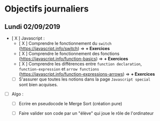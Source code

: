 # Objectifs journaliers

## Lundi 02/09/2019


* [ X ] Javascript :
  * [ X ] Comprendre le fonctionnement du `switch` (https://javascript.info/switch) => **+ Exercices**
  * [ X  ] Comprendre le fonctionnement des fonctions (https://javascript.info/function-basics) => **+ Exercices**
  * [ X ] Comprendre les différences entre `function declaration`, `function-expression` et `arrow functions` (https://javascript.info/function-expressions-arrows) => **+ Exercices**
  * [  ] S'assurer que toutes les notions dans la page `Javascript special` sont bien acquises.

* [  ] Algo : 
  * [  ] Ecrire en pseudocode le Merge Sort (création pure)
  * [  ] Faire valider son code par un "élève" qui joue le rôle de l'ordinateur


